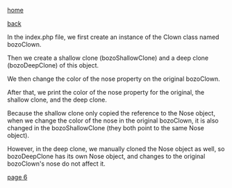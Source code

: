 [home](./page01.md)

[back](./page04.md)

In the index.php file, we first create an instance of the Clown class named bozoClown. 

Then we create a shallow clone (bozoShallowClone) and a deep clone (bozoDeepClone) of this object.

We then change the color of the nose property on the original bozoClown. 

After that, we print the color of the nose property for the original, the shallow clone, and the deep clone.

Because the shallow clone only copied the reference to the Nose object, when we change the color of the nose in the original bozoClown, it is also changed in the bozoShallowClone (they both point to the same Nose object).

However, in the deep clone, we manually cloned the Nose object as well, so bozoDeepClone has its own Nose object, and changes to the original bozoClown's nose do not affect it.

[page 6](./page06.md)
